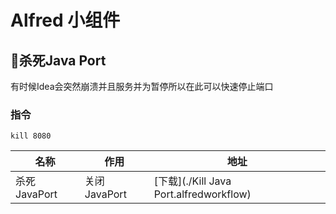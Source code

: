 # Alfred 小组件

## 🔪杀死Java Port

有时候Idea会突然崩溃并且服务并为暂停所以在此可以快速停止端口

### 指令

`kill 8080`

| 名称| 作用| 地址 |
|---|---|---|
|杀死JavaPort | 关闭JavaPort | [下载](./Kill Java Port.alfredworkflow)|